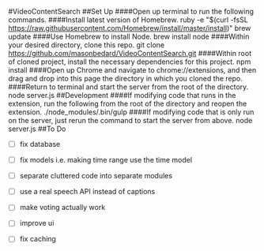 #VideoContentSearch
##Set Up
####Open up terminal to run the following commands.
####Install latest version of Homebrew.
    ruby -e "$(curl -fsSL https://raw.githubusercontent.com/Homebrew/install/master/install)"
    brew update
####Use Homebrew to install Node.
    brew install node
####Within your desired directory, clone this repo.
    git clone https://github.com/masonbedard/VideoContentSearch.git
####Within root of cloned project, install the necessary dependencies for this project.
    npm install
####Open up Chrome and navigate to chrome://extensions, and then drag and drop into this page the directory in which you cloned the repo.
####Return to terminal and start the server from the root of the directory.
    node server.js
##Development
####If modifying code that runs in the extension, run the following from the root of the directory and reopen the extension.
    ./node_modules/.bin/gulp
####If modifying code that is only run on the server, just rerun the command to start the server from above.
    node server.js
##To Do
- [ ] fix database
- [ ] fix models i.e. making time range use the time model
- [ ] separate cluttered code into separate modules
- [ ] use a real speech API instead of captions
- [ ] make voting actually work
- [ ] improve ui
- [ ] fix caching

